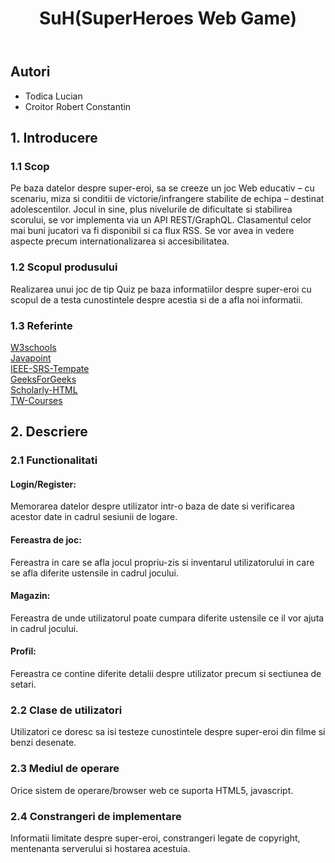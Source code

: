 <!DOCTYPE html>
<html>
<head>
    <meta charset="utf-8">
</head>
    
<body>
        <header>
        <h1>SuH(SuperHeroes Web Game)</h1>
        </header>
        <div role="contentinfo">
            <section typeof="sa:AuthorsList">
            <h2>Autori</h2>
            <ul>
                <li>Todica Lucian</li>
                <li>Croitor Robert Constantin</li>
            </ul>   
        </div>
            <h2>
            <span>1.</span>
            Introducere
            </h2>
            <h3>
            <span>1.1</span>
            Scop
            </h3>
            <p>Pe baza datelor despre super-eroi, sa se creeze un joc Web educativ – cu scenariu, miza si conditii de victorie/infrangere stabilite de echipa – destinat adolescentilor. Jocul in sine, plus nivelurile de dificultate si stabilirea scorului, se vor implementa via un API REST/GraphQL. Clasamentul celor mai buni jucatori va fi disponibil si ca flux RSS. Se vor avea in vedere aspecte precum internationalizarea si accesibilitatea.</p>
            <h3>
            <span>1.2</span>
            Scopul produsului
            </h3>
            <p>Realizarea unui joc de tip Quiz pe baza informatiilor despre super-eroi cu scopul de a testa cunostintele despre acestia si de a afla noi informatii.
            </p>
            <h3>
            <span>1.3</span>
            Referinte
            </h3>
            <a href="https://www.w3schools.com">W3schools</a><br>
            <a href="https://www.javatpoint.com/html-tutorial">Javapoint</a><br>
            <a href="https://github.com/rick4470/IEEE-SRS-Tempate">IEEE-SRS-Tempate</a><br>
            <a href="https://www.geeksforgeeks.org/how-to-make-elements-float-to-center/">GeeksForGeeks</a><br>
            <a href="https://w3c.github.io/scholarly-html/">Scholarly-HTML</a><br>
            <a href="https://profs.info.uaic.ro/~busaco/teach/courses/web/">TW-Courses</a><br>
            <h2>
            <span>2.</span>
            Descriere
            </h2>
            <h3>
            <span>2.1</span>
            Functionalitati
            </h3>
            <h4>Login/Register:</h4>
            <p>Memorarea datelor despre utilizator intr-o baza de date si verificarea acestor date in cadrul sesiunii de logare.</p>
            <h4>Fereastra de joc:</h4>
            <p>Fereastra in care se afla jocul propriu-zis si inventarul utilizatorului in care se afla diferite ustensile in cadrul jocului.</p>
            <h4>Magazin:</h4>
            <p>Fereastra de unde utilizatorul poate cumpara diferite ustensile ce il vor ajuta in cadrul jocului.</p>
            <h4>Profil:</h4>
            <p>Fereastra ce contine diferite detalii despre utilizator precum si sectiunea de setari.</p>
            <h3>
            <span>2.2</span>
            Clase de utilizatori
            </h3>
            <p>Utilizatori ce doresc sa isi testeze cunostintele despre super-eroi din filme si benzi desenate.</p>
            <h3>
            <span>2.3</span>
            Mediul de operare
            </h3>
            <p>Orice sistem de operare/browser web ce suporta HTML5, javascript.</p>
            <h3>
            <span>2.4</span>
            Constrangeri de implementare
            </h3>
            <p>Informatii limitate despre super-eroi, constrangeri legate de copyright, mentenanta serverului si hostarea acestuia.</p>
</body>
</html>
